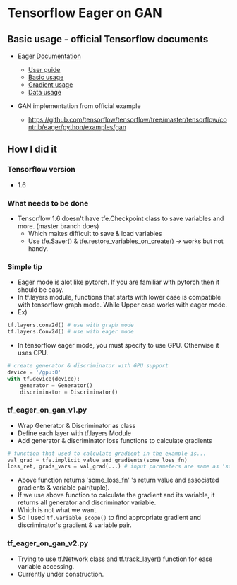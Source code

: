 # Tensorflow Eager on GAN


## Basic usage - official Tensorflow documents
* [Eager Documentation](https://github.com/tensorflow/tensorflow/tree/master/tensorflow/contrib/eager)
    * [User guide](https://github.com/tensorflow/tensorflow/blob/master/tensorflow/contrib/eager/python/g3doc/guide.md)
    * [Basic usage](https://github.com/tensorflow/tensorflow/blob/master/tensorflow/contrib/eager/python/examples/notebooks/1_basics.ipynb)
    * [Gradient usage](https://github.com/tensorflow/tensorflow/blob/master/tensorflow/contrib/eager/python/examples/notebooks/2_gradients.ipynb)
    * [Data usage](https://github.com/tensorflow/tensorflow/blob/master/tensorflow/contrib/eager/python/examples/notebooks/3_datasets.ipynb)

* GAN implementation from official example
    * https://github.com/tensorflow/tensorflow/tree/master/tensorflow/contrib/eager/python/examples/gan

## How I did it

### Tensorflow version
* 1.6

### What needs to be done
* Tensorflow 1.6 doesn't have tfe.Checkpoint class to save variables and more. (master branch does)
    * Which makes difficult to save & load variables
    * Use tfe.Saver() & tfe.restore_variables_on_create() -> works but not handy.

### Simple tip
* Eager mode is alot like pytorch. If you are familiar with pytorch then it should be easy.
* In tf.layers module, functions that starts with lower case is compatible with tensorflow graph mode. While Upper case works with eager mode.
* Ex) 
```python
tf.layers.conv2d() # use with graph mode
tf.layers.Conv2d() # use with eager mode
```
* In tensorflow eager mode, you must specify to use GPU. Otherwise it uses CPU.
```python
# create generator & discriminator with GPU support
device = '/gpu:0'
with tf.device(device):
    generator = Generator()
    discriminator = Discriminator()
```

### tf_eager_on_gan_v1.py
* Wrap Generator & Discriminator as class
* Define each layer with tf.layers Module
* Add generator & discriminator loss functions to calculate gradients
```python
# function that used to calculate gradient in the example is...
val_grad = tfe.implicit_value_and_gradients(some_loss_fn)
loss_ret, grads_vars = val_grad(...) # input parameters are same as 'some_loss_fn'
```
* Above function returns 'some_loss_fn' 's return value and associated gradients & variable pair(tuple).
* If we use above function to calculate the gradient and its variable, it returns all generator and discriminator variable.
* Which is not what we want.
* So I used ```tf.variable_scope()``` to find appropriate gradient and discriminator's gradient & variable pair. 
    
### tf_eager_on_gan_v2.py
* Trying to use tf.Network class and tf.track_layer() function for ease variable accessing.
* Currently under construction.